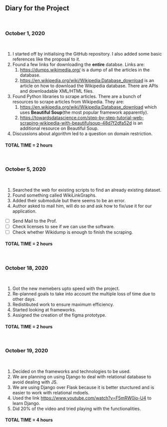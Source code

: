 ## Diary for the Project

&nbsp;

### October 1, 2020

&nbsp;

1. I started off by initialising the GitHub repository. I also added some basic references like the proposal to it.
2. Found a few links for downloading the __entire__ databse. Links are:
    1. <https://dumps.wikimedia.org/> is a dump of all the articles in the database. 
    2. <https://en.wikipedia.org/wiki/Wikipedia:Database_download> is an article on how to download the Wikipedia database. There are APIs and downloadable XML/HTML files.
3. Found Python libraries to scrape articles. There are a bunch of resources to scrape articles from Wikipedia. They are:
    1. <https://en.wikipedia.org/wiki/Wikipedia:Database_download> which uses __Beautiful Soup__(the most popular framework apparently).
    2. <https://towardsdatascience.com/step-by-step-tutorial-web-scraping-wikipedia-with-beautifulsoup-48d7f2dfa52d> is an additional resource on Beautiful Soup. 
4. Discussions about algorithm led to a question on domain restriction.

#### TOTAL TIME = 2 hours
&nbsp;

### October 5, 2020

&nbsp;

1. Searched the web for existing scripts to find an already existing dataset.
2. Found something called WikiLinkGraphs.
3. Added their submodule but there seems to be an error.
4. Author asked to mail him, will do so and ask how to fix/use it for our application. 

- [ ] Send Mail to the Prof.
- [ ] Check licenses to see if we can use the software.
- [ ] Check whether Wikidump is enough to finish the scraping. 

#### TOTAL TIME = 2 hours
&nbsp;

### October 18, 2020

&nbsp;

1. Got the new memebers upto speed with the project.
2. Re-planned goals to take into account the multiple loss of time due to other days.
3. Redistibuted work to ensure maximum efficiency.
4. Started looking at frameworks.
5. Assigned the creation of the figma prototype.

#### TOTAL TIME = 2 hours
&nbsp;

### October 19, 2020

&nbsp;

1. Decided on the frameworks and technologies to be used.
2. We are planning on using Django to deal with relational database to avoid dealing with JS.
3. We are using Django over Flask because it is better sturctured and is easier to work with relational mdoels.
4. Used the link <https://www.youtube.com/watch?v=F5mRW0jo-U4> to learn Django.
5. Did 20% of the video and tried playing with the functionalities.

#### TOTAL TIME = 4 hours

